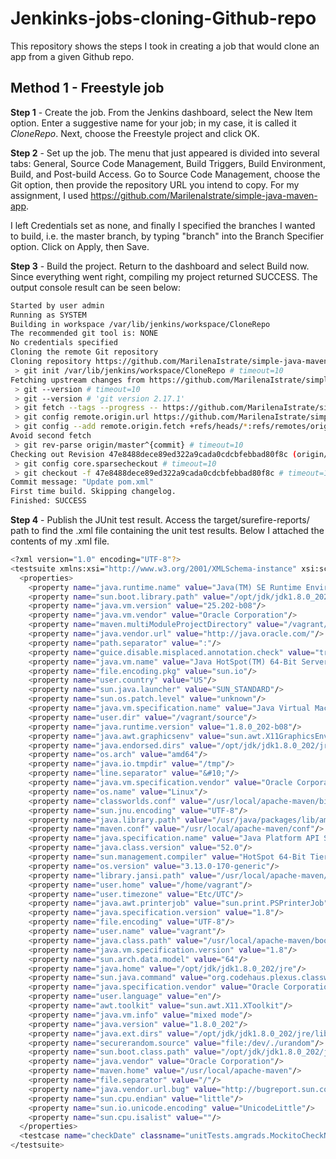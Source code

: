 # Jenkinks-jobs-cloning-Github-repo
This repository shows the steps I took in creating a job that would clone an app from a given Github repo. 

## Method 1 - Freestyle job

**Step 1** - Create the job. From the Jenkins dashboard, select the New Item option. Enter a suggestive name for your job; in my case, it is called it *CloneRepo*. Next, choose the Freestyle project and click OK.

**Step 2** - Set up the job. The menu that just appeared is divided into several tabs: General, Source Code Management, Build Triggers, Build Environment, Build, and Post-build Access. Go to Source Code Management, choose the Git option, then provide the repository URL you intend to copy. For my assignment, I used https://github.com/MarilenaIstrate/simple-java-maven-app. 

I left Credentials set as none, and finally I specified the branches I wanted to build, i.e. the master branch, by typing "branch" into the Branch Specifier option. Click on Apply, then Save.

**Step 3** - Build the project. Return to the dashboard and select Build now. Since everything went right, compiling my project returned SUCCESS. The output console result can be seen below:

```sh
Started by user admin
Running as SYSTEM
Building in workspace /var/lib/jenkins/workspace/CloneRepo
The recommended git tool is: NONE
No credentials specified
Cloning the remote Git repository
Cloning repository https://github.com/MarilenaIstrate/simple-java-maven-app
 > git init /var/lib/jenkins/workspace/CloneRepo # timeout=10
Fetching upstream changes from https://github.com/MarilenaIstrate/simple-java-maven-app
 > git --version # timeout=10
 > git --version # 'git version 2.17.1'
 > git fetch --tags --progress -- https://github.com/MarilenaIstrate/simple-java-maven-app +refs/heads/*:refs/remotes/origin/* # timeout=10
 > git config remote.origin.url https://github.com/MarilenaIstrate/simple-java-maven-app # timeout=10
 > git config --add remote.origin.fetch +refs/heads/*:refs/remotes/origin/* # timeout=10
Avoid second fetch
 > git rev-parse origin/master^{commit} # timeout=10
Checking out Revision 47e8488dece89ed322a9cada0cdcbfebbad80f8c (origin/master)
 > git config core.sparsecheckout # timeout=10
 > git checkout -f 47e8488dece89ed322a9cada0cdcbfebbad80f8c # timeout=10
Commit message: "Update pom.xml"
First time build. Skipping changelog.
Finished: SUCCESS
```

**Step 4** - Publish the JUnit test result. Access the target/surefire-reports/ path to find the .xml file containing the unit test results. Below I attached the contents of my .xml file.

```sh
<?xml version="1.0" encoding="UTF-8"?>
<testsuite xmlns:xsi="http://www.w3.org/2001/XMLSchema-instance" xsi:schemaLocation="https://maven.apache.org/surefire/maven-surefire-plugin/xsd/surefire-test-report.xsd" name="unitTests.amgrads.MockitoCheckNameTest" time="2.835" tests="1" errors="0" skipped="0" failures="0">
  <properties>
    <property name="java.runtime.name" value="Java(TM) SE Runtime Environment"/>
    <property name="sun.boot.library.path" value="/opt/jdk/jdk1.8.0_202/jre/lib/amd64"/>
    <property name="java.vm.version" value="25.202-b08"/>
    <property name="java.vm.vendor" value="Oracle Corporation"/>
    <property name="maven.multiModuleProjectDirectory" value="/vagrant/source"/>
    <property name="java.vendor.url" value="http://java.oracle.com/"/>
    <property name="path.separator" value=":"/>
    <property name="guice.disable.misplaced.annotation.check" value="true"/>
    <property name="java.vm.name" value="Java HotSpot(TM) 64-Bit Server VM"/>
    <property name="file.encoding.pkg" value="sun.io"/>
    <property name="user.country" value="US"/>
    <property name="sun.java.launcher" value="SUN_STANDARD"/>
    <property name="sun.os.patch.level" value="unknown"/>
    <property name="java.vm.specification.name" value="Java Virtual Machine Specification"/>
    <property name="user.dir" value="/vagrant/source"/>
    <property name="java.runtime.version" value="1.8.0_202-b08"/>
    <property name="java.awt.graphicsenv" value="sun.awt.X11GraphicsEnvironment"/>
    <property name="java.endorsed.dirs" value="/opt/jdk/jdk1.8.0_202/jre/lib/endorsed"/>
    <property name="os.arch" value="amd64"/>
    <property name="java.io.tmpdir" value="/tmp"/>
    <property name="line.separator" value="&#10;"/>
    <property name="java.vm.specification.vendor" value="Oracle Corporation"/>
    <property name="os.name" value="Linux"/>
    <property name="classworlds.conf" value="/usr/local/apache-maven/bin/m2.conf"/>
    <property name="sun.jnu.encoding" value="UTF-8"/>
    <property name="java.library.path" value="/usr/java/packages/lib/amd64:/usr/lib64:/lib64:/lib:/usr/lib"/>
    <property name="maven.conf" value="/usr/local/apache-maven/conf"/>
    <property name="java.specification.name" value="Java Platform API Specification"/>
    <property name="java.class.version" value="52.0"/>
    <property name="sun.management.compiler" value="HotSpot 64-Bit Tiered Compilers"/>
    <property name="os.version" value="3.13.0-170-generic"/>
    <property name="library.jansi.path" value="/usr/local/apache-maven/lib/jansi-native"/>
    <property name="user.home" value="/home/vagrant"/>
    <property name="user.timezone" value="Etc/UTC"/>
    <property name="java.awt.printerjob" value="sun.print.PSPrinterJob"/>
    <property name="java.specification.version" value="1.8"/>
    <property name="file.encoding" value="UTF-8"/>
    <property name="user.name" value="vagrant"/>
    <property name="java.class.path" value="/usr/local/apache-maven/boot/plexus-classworlds-2.5.2.jar"/>
    <property name="java.vm.specification.version" value="1.8"/>
    <property name="sun.arch.data.model" value="64"/>
    <property name="java.home" value="/opt/jdk/jdk1.8.0_202/jre"/>
    <property name="sun.java.command" value="org.codehaus.plexus.classworlds.launcher.Launcher clean deploy"/>
    <property name="java.specification.vendor" value="Oracle Corporation"/>
    <property name="user.language" value="en"/>
    <property name="awt.toolkit" value="sun.awt.X11.XToolkit"/>
    <property name="java.vm.info" value="mixed mode"/>
    <property name="java.version" value="1.8.0_202"/>
    <property name="java.ext.dirs" value="/opt/jdk/jdk1.8.0_202/jre/lib/ext:/usr/java/packages/lib/ext"/>
    <property name="securerandom.source" value="file:/dev/./urandom"/>
    <property name="sun.boot.class.path" value="/opt/jdk/jdk1.8.0_202/jre/lib/resources.jar:/opt/jdk/jdk1.8.0_202/jre/lib/rt.jar:/opt/jdk/jdk1.8.0_202/jre/lib/sunrsasign.jar:/opt/jdk/jdk1.8.0_202/jre/lib/jsse.jar:/opt/jdk/jdk1.8.0_202/jre/lib/jce.jar:/opt/jdk/jdk1.8.0_202/jre/lib/charsets.jar:/opt/jdk/jdk1.8.0_202/jre/lib/jfr.jar:/opt/jdk/jdk1.8.0_202/jre/classes"/>
    <property name="java.vendor" value="Oracle Corporation"/>
    <property name="maven.home" value="/usr/local/apache-maven"/>
    <property name="file.separator" value="/"/>
    <property name="java.vendor.url.bug" value="http://bugreport.sun.com/bugreport/"/>
    <property name="sun.cpu.endian" value="little"/>
    <property name="sun.io.unicode.encoding" value="UnicodeLittle"/>
    <property name="sun.cpu.isalist" value=""/>
  </properties>
  <testcase name="checkDate" classname="unitTests.amgrads.MockitoCheckNameTest" time="2.273"/>
</testsuite>
```
